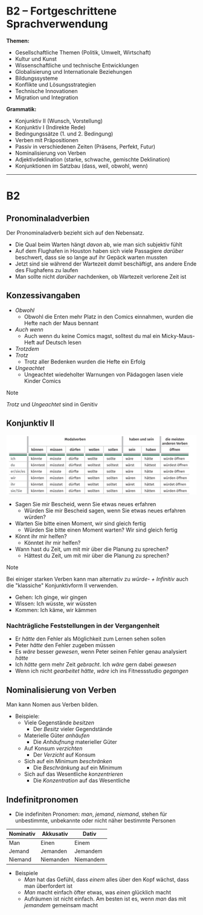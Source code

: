 # B2 – Fortgeschrittene Sprachverwendung

**Themen:**

- Gesellschaftliche Themen (Politik, Umwelt, Wirtschaft)
- Kultur und Kunst
- Wissenschaftliche und technische Entwicklungen
- Globalisierung und Internationale Beziehungen
- Bildungssysteme
- Konflikte und Lösungsstrategien
- Technische Innovationen
- Migration und Integration

**Grammatik:**

- Konjunktiv II (Wunsch, Vorstellung)
- Konjunktiv I (Indirekte Rede)
- Bedingungssätze (1. und 2. Bedingung)
- Verben mit Präpositionen
- Passiv in verschiedenen Zeiten (Präsens, Perfekt, Futur)
- Nominalisierung von Verben
- Adjektivdeklination (starke, schwache, gemischte Deklination)
- Konjunktionen im Satzbau (dass, weil, obwohl, wenn)

---

# B2

## Pronominaladverbien

Der Pronominaladverb bezieht sich auf den Nebensatz.

- Die Qual beim Warten hängt _davon_ ab, wie man sich subjektiv fühlt
- Auf dem Flughafen in Houston haben sich viele Passagiere _darüber_ beschwert, dass sie so lange auf ihr Gepäck warten mussten
- Jetzt sind sie während der Wartezeit _damit_ beschäftigt, ans andere Ende des Flughafens zu laufen
- Man sollte nicht _darüber_ nachdenken, ob Wartezeit verlorene Zeit ist


## Konzessivangaben

- _Obwohl_
	- Obwohl die Enten mehr Platz in den Comics einnahmen, wurden die Hefte nach der Maus bennant
- _Auch wenn_
	- Auch wenn du keine Comics magst, solltest du mal ein Micky-Maus-Heft auf Deutsch lesen
- _Trotzdem_
- _Trotz_
	- Trotz aller Bedenken wurden die Hefte ein Erfolg
- _Ungeachtet_
	- Ungeachtet wiedeholter Warnungen von Pädagogen lasen viele Kinder Comics


>[!Note]
>_Trotz_ und _Ungeachtet_ sind in Genitiv


## Konjunktiv II

![](attachments/Pasted%20image%2020250428200211.png)

- Sagen Sie mir Bescheid, wenn Sie etwas neues erfahren
	- Würden Sie mir Bescheid sagen, wenn Sie etwas neues erfahren würden?
- Warten Sie bitte einen Moment, wir sind gleich fertig
	- Würden Sie bitte einen Moment warten? Wir sind gleich fertig
- Könnt ihr mir helfen?
	- Könntet ihr mir helfen?
- Wann hast du Zeit, um mit mir über die Planung zu sprechen?
	- Hättest du Zeit, um mit mir über die Planung zu sprechen?


>[!Note]
>Bei einiger starken Verben kann man alternativ zu *würde- + Infinitiv* auch die "klassiche" Konjunktivform II verwenden.
>- Gehen: Ich ginge, wir gingen
>- Wissen: Ich wüsste, wir wüssten
>- Kommen: Ich käme, wir kämmen

### Nachträgliche Feststellungen in der Vergangenheit

- Er *hätte* den Fehler als Möglichkeit zum Lernen sehen sollen
- Peter *hätte* den Fehler zugeben müssen
- Es *wäre* besser *gewesen*, wenn Peter seinen Fehler genau analysiert *hätte*
- Ich *hätte* gern mehr Zeit *gebracht*. Ich *wäre* gern dabei *gewesen*
- Wenn ich nicht *gearbeitet hätte*, *wäre* ich ins Fitnessstudio *gegangen*


## Nominalisierung von Verben

Man kann Nomen aus Verben bilden.

- Beispiele:
	- Viele Gegenstände *besitzen*
		- Der *Besitz* vieler Gegendstände
	- Materielle Güter *anhäufen*
		- Die *Anhäufnung* materieller Güter
	- Auf Konsum *verzichten*
		- Der *Verzicht* auf Konsum
	- Sich auf ein Minimum *beschränken*
		- Die *Beschränkung* auf ein Minimum
	- Sich auf das Wesentliche *konzentrieren*
		- Die *Konzentration* auf das Wesentliche


## Indefinitpronomen

- Die indefiniten Pronomen: *man*, *jemand*, *niemand*, stehen für unbestimmte, unbekannte oder nicht näher bestimmte Personen

| Nominativ | Akkusativ | Dativ     |
| --------- | --------- | --------- |
| Man       | Einen     | Einem     |
| Jemand    | Jemanden  | Jemandem  |
| Niemand   | Niemanden | Niemandem |

- Beispiele
	- *Man* hat das Gefühl, dass *einem* alles über den Kopf wächst, dass man überfordert ist
	- *Man* macht einfach öfter etwas, was *einen* glücklich macht
	- Aufräumen ist nicht einfach. Am besten ist es, wenn *man* das mit *jemandem* gemeinsam macht



